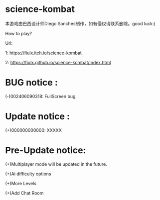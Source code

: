 # science-kombat
本游戏由巴西设计师Diego Sanches制作，如有侵权请联系删除。good luck:)

How to play?

Url:

1: https://fiulx.itch.io/science-kombat

2: https://fiulx.github.io/science-kombat/index.html


# BUG notice :

(-)002406090318: FullScreen bug.

# Update notice :

(+)000000000000: XXXXX

# Pre-Update notice:

(+)Multiplayer mode will be updated in the future.

(+)Ai difficulty options

(+)More Levels

(+)Add Chat Room

